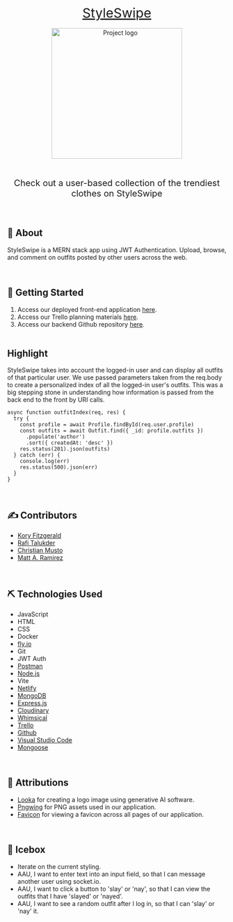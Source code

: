 <div style="text-align: center;">
  <a href="https://style-swipe.netlify.app" style="font-size: 30px;">StyleSwipe</a>
</div>
<br>

<div align="center">
 <img height=300px src="./public/style-swipe.png" alt="Project logo"></a>
</div>


<p style="font-size: 20px; text-align: center;"><br>
  Check out a user-based collection of the trendiest clothes on StyleSwipe
</p><br>

## 🧐 About

<p>
  StyleSwipe is a MERN stack app using JWT Authentication. Upload, browse, and comment on outfits posted by other users across the web.
</p>
<br>

## 🏁 Getting Started

1. Access our deployed front-end application [here](https://style-swipe.netlify.app).
2. Access our Trello planning materials [here](https://trello.com/b/PI1Ocv36/styleswipe).
3. Access our backend Github repository [here](https://github.com/korycfitz/StyleSwipe-back-end).
<br><br>
## Highlight
<p>
  StyleSwipe takes into account the logged-in user and can display all outfits of that particular user. We use passed parameters taken from the req.body to create a personalized index of all the logged-in user's outfits. This was a big stepping stone in understanding how information is passed from the back end to the front by URI calls.
</p>

```
async function outfitIndex(req, res) {
  try {
    const profile = await Profile.findById(req.user.profile)
    const outfits = await Outfit.find({ _id: profile.outfits })
      .populate('author')
      .sort({ createdAt: 'desc' })
    res.status(201).json(outfits)
  } catch (err) {
    console.log(err)
    res.status(500).json(err)
  }
}
```
<br>

## ✍️ Contributors
- [Kory Fitzgerald](https://github.com/korycfitz/)
- [Rafi Talukder](https://github.com/RT527/)
- [Christian Musto](https://github.com/officialmusto/)
- [Matt A. Ramirez](https://github.com/mars-1002/)

<br>

## ⛏️ Technologies Used

- JavaScript
- HTML
- CSS
- Docker
- [fly.io](https://fly.io/)
- Git
- JWT Auth
- [Postman](https://www.postman.com/)
- [Node.js](https://nodejs.org/en/)
- Vite
- [Netlify](https://www.netlify.com/)
- [MongoDB](https://www.mongodb.com/)
- [Express.js](https://expressjs.com/)
- [Cloudinary](https://cloudinary.com/)
- [Whimsical](https://whimsical.com/)
- [Trello](https://trello.com/)
- [Github](https://github.com/)
- [Visual Studio Code](https://code.visualstudio.com/) 
- [Mongoose](https://mongoosejs.com/)
<br>

## 🎈 Attributions

- [Looka](https://looka.com/onboarding) for creating a logo image using generative AI software.
- [Pngwing](https://www.pngwing.com/) for PNG assets used in our application.
- [Favicon](https://www.menshealth.com/) for viewing a favicon across all pages of our application.

<br>

## 🚀 Icebox

- Iterate on the current styling.
- AAU, I want to enter text into an input field, so that I can message another user using socket.io.
- AAU, I want to click a button to 'slay' or 'nay', so that I can view the outfits that I have 'slayed' or 'nayed'.
- AAU, I want to see a random outfit after I log in, so that I can 'slay' or 'nay' it.